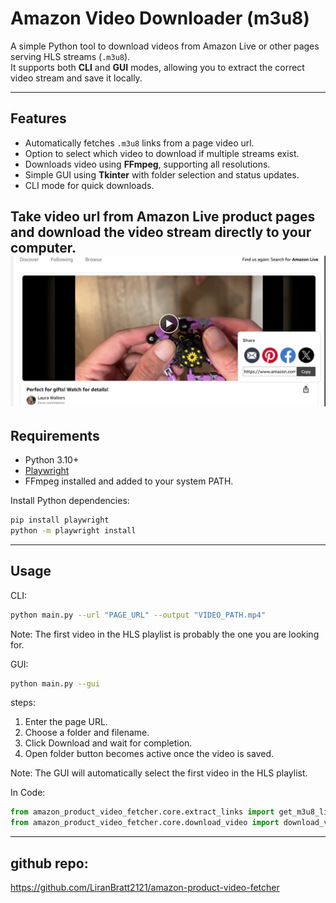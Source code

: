 # Amazon Video Downloader (m3u8)

A simple Python tool to download videos from Amazon Live or other pages serving HLS streams (`.m3u8`).  
It supports both **CLI** and **GUI** modes, allowing you to extract the correct video stream and save it locally.

---

## Features

- Automatically fetches `.m3u8` links from a page video url.
- Option to select which video to download if multiple streams exist.
- Downloads video using **FFmpeg**, supporting all resolutions.
- Simple GUI using **Tkinter** with folder selection and status updates.
- CLI mode for quick downloads.


Take video url from Amazon Live product pages and download the video stream directly to your computer.
![url guide image](urlguide.png)
---

## Requirements

- Python 3.10+
- [Playwright](https://playwright.dev/python/)
- FFmpeg installed and added to your system PATH.

Install Python dependencies:

```bash
pip install playwright
python -m playwright install
```

---
## Usage

CLI: 

```bash
python main.py --url "PAGE_URL" --output "VIDEO_PATH.mp4"
```
Note:
The first video in the HLS playlist is probably the one you are looking for.


GUI:

```bash
python main.py --gui
```

steps:
1. Enter the page URL.
2. Choose a folder and filename.
3. Click Download and wait for completion.
4. Open folder button becomes active once the video is saved.

Note:
The GUI will automatically select the first video in the HLS playlist.

In Code:

```python
from amazon_product_video_fetcher.core.extract_links import get_m3u8_links
from amazon_product_video_fetcher.core.download_video import download_video
```

----
## github repo:
https://github.com/LiranBratt2121/amazon-product-video-fetcher
